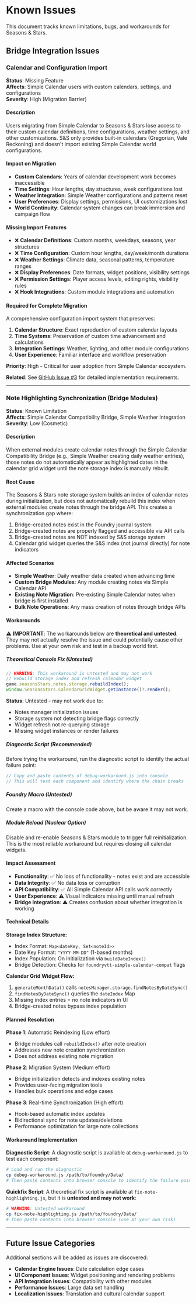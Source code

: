 # Known Issues

This document tracks known limitations, bugs, and workarounds for Seasons & Stars.

## Bridge Integration Issues

### Calendar and Configuration Import

**Status**: Missing Feature  
**Affects**: Simple Calendar users with custom calendars, settings, and configurations  
**Severity**: High (Migration Barrier)

#### Description

Users migrating from Simple Calendar to Seasons & Stars lose access to their custom calendar definitions, time configurations, weather settings, and other customizations. S&S only provides built-in calendars (Gregorian, Vale Reckoning) and doesn't import existing Simple Calendar world configurations.

#### Impact on Migration

- **Custom Calendars**: Years of calendar development work becomes inaccessible
- **Time Settings**: Hour lengths, day structures, week configurations lost
- **Weather Integration**: Simple Weather configurations and patterns reset
- **User Preferences**: Display settings, permissions, UI customizations lost
- **World Continuity**: Calendar system changes can break immersion and campaign flow

#### Missing Import Features

- ❌ **Calendar Definitions**: Custom months, weekdays, seasons, year structures
- ❌ **Time Configuration**: Custom hour lengths, day/week/month durations
- ❌ **Weather Settings**: Climate data, seasonal patterns, temperature ranges
- ❌ **Display Preferences**: Date formats, widget positions, visibility settings
- ❌ **Permission Settings**: Player access levels, editing rights, visibility rules
- ❌ **Hook Integrations**: Custom module integrations and automation

#### Required for Complete Migration

A comprehensive configuration import system that preserves:

1. **Calendar Structure**: Exact reproduction of custom calendar layouts
2. **Time Systems**: Preservation of custom time advancement and calculations
3. **Integration Settings**: Weather, lighting, and other module configurations
4. **User Experience**: Familiar interface and workflow preservation

**Priority**: High - Critical for user adoption from Simple Calendar ecosystem.

**Related**: See [GitHub Issue #3](https://github.com/rayners/fvtt-seasons-and-stars/issues/3) for detailed implementation requirements.

---

### Note Highlighting Synchronization (Bridge Modules)

**Status**: Known Limitation  
**Affects**: Simple Calendar Compatibility Bridge, Simple Weather Integration  
**Severity**: Low (Cosmetic)

#### Description

When external modules create calendar notes through the Simple Calendar Compatibility Bridge (e.g., Simple Weather creating daily weather entries), those notes do not automatically appear as highlighted dates in the calendar grid widget until the note storage index is manually rebuilt.

#### Root Cause

The Seasons & Stars note storage system builds an index of calendar notes during initialization, but does not automatically rebuild this index when external modules create notes through the bridge API. This creates a synchronization gap where:

1. Bridge-created notes exist in the Foundry journal system
2. Bridge-created notes are properly flagged and accessible via API calls
3. Bridge-created notes are NOT indexed by S&S storage system
4. Calendar grid widget queries the S&S index (not journal directly) for note indicators

#### Affected Scenarios

- **Simple Weather**: Daily weather data created when advancing time
- **Custom Bridge Modules**: Any module creating notes via Simple Calendar API
- **Existing Note Migration**: Pre-existing Simple Calendar notes when bridge is first installed
- **Bulk Note Operations**: Any mass creation of notes through bridge APIs

#### Workarounds

⚠️ **IMPORTANT**: The workarounds below are **theoretical and untested**. They may not actually resolve the issue and could potentially cause other problems. Use at your own risk and test in a backup world first.

##### Theoretical Console Fix (Untested)

```javascript
// WARNING: This workaround is untested and may not work
// Rebuild storage index and refresh calendar widget
game.seasonsStars.notes.storage.rebuildIndex();
window.SeasonsStars.CalendarGridWidget.getInstance()?.render();
```

**Status**: Untested - may not work due to:

- Notes manager initialization issues
- Storage system not detecting bridge flags correctly
- Widget refresh not re-querying storage
- Missing widget instances or render failures

##### Diagnostic Script (Recommended)

Before trying the workaround, run the diagnostic script to identify the actual failure point:

```javascript
// Copy and paste contents of debug-workaround.js into console
// This will test each component and identify where the chain breaks
```

##### Foundry Macro (Untested)

Create a macro with the console code above, but be aware it may not work.

##### Module Reload (Nuclear Option)

Disable and re-enable Seasons & Stars module to trigger full reinitialization. This is the most reliable workaround but requires closing all calendar widgets.

#### Impact Assessment

- **Functionality**: ✅ No loss of functionality - notes exist and are accessible
- **Data Integrity**: ✅ No data loss or corruption
- **API Compatibility**: ✅ All Simple Calendar API calls work correctly
- **User Experience**: ⚠️ Visual indicators missing until manual refresh
- **Bridge Integration**: ⚠️ Creates confusion about whether integration is working

#### Technical Details

**Storage Index Structure:**

- Index Format: `Map<dateKey, Set<noteId>>`
- Date Key Format: `"YYYY-MM-DD"` (1-based months)
- Index Population: On initialization via `buildDateIndex()`
- Bridge Detection: Checks for `foundryvtt-simple-calendar-compat` flags

**Calendar Grid Widget Flow:**

1. `generateMonthData()` calls `notesManager.storage.findNotesByDateSync()`
2. `findNotesByDateSync()` queries the `dateIndex` Map
3. Missing index entries = no note indicators in UI
4. Bridge-created notes bypass index population

#### Planned Resolution

**Phase 1**: Automatic Reindexing (Low effort)

- Bridge modules call `rebuildIndex()` after note creation
- Addresses new note creation synchronization
- Does not address existing note migration

**Phase 2**: Migration System (Medium effort)

- Bridge initialization detects and indexes existing notes
- Provides user-facing migration tools
- Handles bulk operations and edge cases

**Phase 3**: Real-time Synchronization (High effort)

- Hook-based automatic index updates
- Bidirectional sync for note updates/deletions
- Performance optimization for large note collections

#### Workaround Implementation

**Diagnostic Script**: A diagnostic script is available at `debug-workaround.js` to test each component:

```bash
# Load and run the diagnostic
cp debug-workaround.js /path/to/foundry/Data/
# Then paste contents into browser console to identify the failure point
```

**Quickfix Script**: A theoretical fix script is available at `fix-note-highlighting.js`, but it is **untested and may not work**:

```bash
# WARNING: Untested workaround
cp fix-note-highlighting.js /path/to/foundry/Data/
# Then paste contents into browser console (use at your own risk)
```

---

## Future Issue Categories

Additional sections will be added as issues are discovered:

- **Calendar Engine Issues**: Date calculation edge cases
- **UI Component Issues**: Widget positioning and rendering problems
- **API Integration Issues**: Compatibility with other modules
- **Performance Issues**: Large data set handling
- **Localization Issues**: Translation and cultural calendar support
